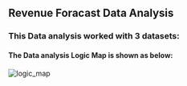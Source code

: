 ## Revenue Foracast Data Analysis

### This Data analysis worked with 3 datasets: 
#### The Data analysis Logic Map is shown as below:
![logic_map](https://user-images.githubusercontent.com/90363752/205504933-c35e6fb9-4a1c-4942-abcd-71d2888cefb9.png)
